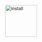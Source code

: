 <a href="itms-services://?action=download-manifest&amp;url=https://dl.dropboxusercontent.com/s/vq54wxeqijtoiqj/v1.1.3m.plist" class="install"><img src="https://www3.djicdn.com/cms_uploads/download/app/icon/6/4bc58407c5cae24285672f8343882b39.png" height="100" alt="install"></a>

